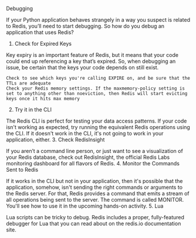 
Debugging

If your Python application behaves strangely in a way you suspect is related to Redis, you’ll need to start debugging. So how do you debug an application that uses Redis?
1. Check for Expired Keys

Key expiry is an important feature of Redis, but it means that your code could end up referencing a key that’s expired. So, when debugging an issue, be certain that the keys your code depends on still exist.

    Check to see which keys you're calling EXPIRE on, and be sure that the TTLs are adequate
    Check your Redis memory settings. If the maxmemory-policy setting is set to anything other than noeviction, then Redis will start evicting keys once it hits max memory

2. Try it in the CLI

The Redis CLI is perfect for testing your data access patterns. If your code isn't working as expected, try running the equivalent Redis operations using the CLI. If it doesn't work in the CLI, it's not going to work in your application, either.
3. Check RedisInsight

If you aren’t a command line person, or just want to see a visualization of your Redis database, check out RedisInsight, the official Redis Labs monitoring dashboard for all flavors of Redis.
4. Monitor the Commands Sent to Redis

If it works in the CLI but not in your application, then it's possible that the application, somehow, isn't sending the right commands or arguments to the Redis server. For that, Redis provides a command that emits a stream of all operations being sent to the server. The command is called MONITOR. You'll see how to use it in the upcoming hands-on activity.
5. Lua

Lua scripts can be tricky to debug. Redis includes a proper, fully-featured debugger for Lua that you can read about on the redis.io documentation site.

